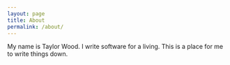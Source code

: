 ```yaml
---
layout: page
title: About
permalink: /about/
---
```


My name is Taylor Wood. I write software for a living. This is a place for me to write things down.